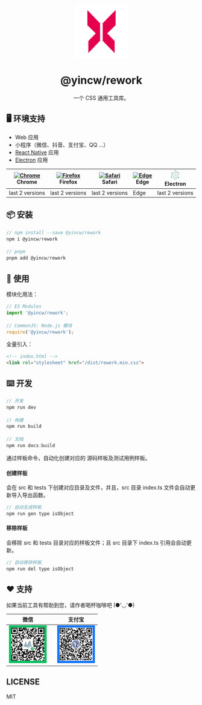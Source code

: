 <div align="center"><a name="readme-top"></a>

<img height="140" src="./example/images/rework.svg">

<h1>@yincw/rework</h1>

一个 CSS 通用工具库。

</div>

<!-- ## ✨ 特色 -->

## 🖥 环境支持

- Web 应用
- 小程序（微信、抖音、支付宝、QQ ...）
- [React Native](https://reactnative.dev/) 应用
- [Electron](https://www.electronjs.org/) 应用

| [<img src="https://raw.githubusercontent.com/alrra/browser-logos/master/src/chrome/chrome_48x48.png" alt="Chrome" width="24px" height="24px" />](http://godban.github.io/browsers-support-badges/)<br>Chrome | [<img src="https://raw.githubusercontent.com/alrra/browser-logos/master/src/firefox/firefox_48x48.png" alt="Firefox" width="24px" height="24px" />](http://godban.github.io/browsers-support-badges/)<br>Firefox | [<img src="https://raw.githubusercontent.com/alrra/browser-logos/master/src/safari/safari_48x48.png" alt="Safari" width="24px" height="24px" />](http://godban.github.io/browsers-support-badges/)<br>Safari | [<img src="https://raw.githubusercontent.com/alrra/browser-logos/master/src/edge/edge_48x48.png" alt="Edge" width="24px" height="24px" />](http://godban.github.io/browsers-support-badges/)<br>Edge | [<img src="https://raw.githubusercontent.com/alrra/browser-logos/master/src/electron/electron_48x48.png" alt="Electron" width="24px" height="24px" />](http://godban.github.io/browsers-support-badges/)<br>Electron |
| --- | --- | --- | --- | --- |
| last 2 versions | last 2 versions | last 2 versions | Edge | last 2 versions |

## 📦 安装

```js
// npm install --save @yincw/rework
npm i @yincw/rework

// pnpm
pnpm add @yincw/rework
```

## 🔨 使用


模块化用法：

```js
// ES Modules
import '@yincw/rework';

// CommonJS: Node.js 模块
require('@yincw/rework');
```

全量引入：

```html
<!-- index.html -->
<link rel="stylesheet" href="/dist/rework.min.css">
```

## ⌨️ 开发

```js
// 开发
npm run dev

// 构建
npm run build

// 文档
npm run docs:build
```

通过样板命令，自动化创建对应的 源码样板及测试用例样板。

#### 创建样板

会在 src 和 tests 下创建对应目录及文件，并且，src 目录 index.ts 文件会自动更新导入导出函数。

```js
// 自动生成样板
npm run gen type isObject
```

#### 移除样板

会移除 src 和 tests 目录对应的样板文件；且 src 目录下 index.ts 引用会自动更新。

```js
// 自动移除样板
npm run del type isObject
```

## ❤️ 支持

如果当前工具有帮助到您，请作者喝杯咖啡吧 (●'◡'●)

微信 |  | 支付宝
---|---|---
 ![微信](./example/images/sponsor_wx.jpg) |  | ![支付宝](./example/images/sponsor_zfb.jpg)

## LICENSE

MIT
